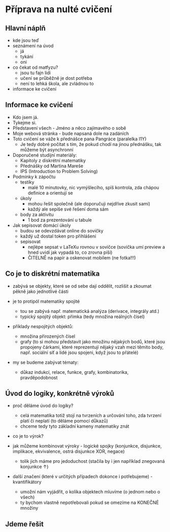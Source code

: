 # Příprava na nulté cvičení

## Hlavní náplň

- kde jsou teď
- seznámení na úvod
  - já
  - tykání
  - oni
- co čekat od matfyzu? 
  - jsou tu fajn lidi
  - učení se průběžně je dost potřeba
  - není to lehká škola, ale zvládnou to
- informace ke cvičení


## Informace ke cvičení

- Kdo jsem já.
- Tykejme si.
- Představení všech - Jméno a něco zajímavého o sobě
- Moje webová stránka - bude napsaná dole na zadáních
- Toto cvičení se váže k přednášce pana Pangráce (paralelka I1Y)
  - Je tedy dobré počítat s tím, že pokud chodí na jinou přednášku, tak můžeme být asynchronní
- Doporučené studijní materiály:
  - Kapitoly z diskrétní matematiky
  - Přednášky od Martina Mareše
  - IPS (Introduction to Problem Solving)
- Podmínky k zápočtu
  - testíky
    - malé 10 minutovky, nic vymýšlecího, spíš kontrola, zda chápou definice a orientují se
  - úkoly
    - mohou řešit společně (ale doporučuji nejdříve zkusit sami)
    - každý ale sepíše své řešení doma sám
  - body za aktivitu
    - 1 bod za prezentování u tabule
- Jak sepisovat domácí úkoly
  - budou se odevzdávat online do sovičky
  - každý už dostal token pro přihlášení
  - sepisovat 
    - nejlépe sepsat v LaTeXu rovnou v sovičce (sovička umí preview a hned uvidí jak vypadá to, co zrovna píší)
    - ČITELNĚ na papír a oskenovat mobilem (ne fotka!!!)

## Co je to diskrétní matematika

- zabývá se objekty, které se od sebe dají oddělit, rozlišit a zkoumat pěkně jako jednotlivé části

- je to protipól matematiky spojité
  - tou se zabývá např. matematická analýza (derivace, integrály atd.)
  - typický spojitý objekt: přímka (tedy množina reálných čísel)

- příklady nespojitých objektů: 
  - množina přirozených čísel
  - grafy (to si mohou představit jako množinu nějakých bodů, které jsou propojeny čárkami, které reprezentují nějaký vzah mezi těmito body, např. sociální síť a lidé jsou spojeni, když jsou to přátelé)

- my se budeme zabývat tématy:
  - důkaz indukcí, relace, funkce, grafy, kombinatorika, pravděpodobnost

## Úvod do logiky, konkrétně výroků

- proč děláme úvod do logiky?
  - celá matematika totiž stojí na tvrzeních a určování toho, zda tvrzení platí či neplatí (to děláme pomocí důkazů)
  - chceme tedy tyto základní kameny matematiky znát

- co je to výrok?

- jak můžeme kombinovat výroky - logické spojky (konjunkce, disjunkce, implikace, ekvivalence, ostrá disjunkce XOR, negace)
  - tolik jich máme pro jedoduchost (stačila by i jen například znegovaná konjunkce $\uparrow$)

- další značení (které v určitých případech dokonce i potřebujeme) - kvantifikátory
  - umožní nám vyjádřit, o kolika objektech mluvíme (o jednom nebo o všech)
  - ty bychom vlastně nepotřebovali pokud se omezíme na KONEČNÉ množiny

## Jdeme řešit